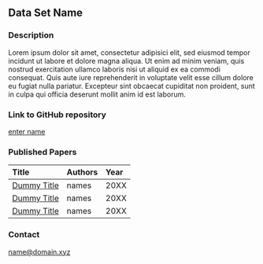 ## Data Set Name

### Description
Lorem ipsum dolor sit amet, consectetur adipisici elit, sed eiusmod tempor incidunt ut labore et dolore magna aliqua. Ut enim ad minim veniam, quis nostrud exercitation ullamco laboris nisi ut aliquid ex ea commodi consequat. Quis aute iure reprehenderit in voluptate velit esse cillum dolore eu fugiat nulla pariatur. Excepteur sint obcaecat cupiditat non proident, sunt in culpa qui officia deserunt mollit anim id est laborum.

### Link to GitHub repository
[enter name](https://github.com/TuLAUT/data_template)

### Published Papers

| Title    | Authors       | Year |
|:-|:-|:-|
| [Dummy Title](https://www.researchgate.net/project/TuLAUT-Machine-Learning-and-Domain-Knowledge) | names | 20XX |
| [Dummy Title](https://www.researchgate.net/project/TuLAUT-Machine-Learning-and-Domain-Knowledge) | names | 20XX |
| [Dummy Title](https://www.researchgate.net/project/TuLAUT-Machine-Learning-and-Domain-Knowledge) | names | 20XX |

### Contact
name@domain.xyz
